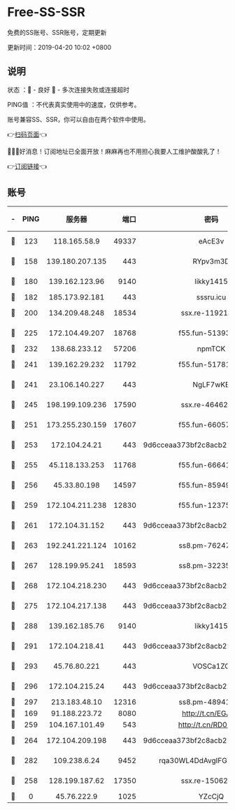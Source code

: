 # Free-SS-SSR

免费的SS账号、SSR账号，定期更新

更新时间：2019-04-20 10:02 +0800

## 说明

状态     ：🙂 - 良好 🙁 - 多次连接失败或连接超时

PING值   ：不代表真实使用中的速度，仅供参考。

账号兼容SS、SSR，你可以自由在两个软件中使用。

👉[扫码页面](https://liesauer.github.io/Free-SS-SSR/)👈

🎉🎉🎉好消息！订阅地址已全面开放！麻麻再也不用担心我要人工维护酸酸乳了！

👉[订阅链接](https://www.liesauer.net/yogurt/subscribe?ACCESS_TOKEN=DAYxR3mMaZAsaqUb)👈

## 账号

|-|PING|服务器|端口|密码|加密方式|区域|
|:----:|:----:|:-----:|-----:|:----:|:----:|:----:|
|🙂|123|118.165.58.9|49337|eAcE3v|chacha20-ietf|TW|
|🙂|158|139.180.207.135|443|RYpv3m3D|aes-256-cfb|JP|
|🙂|180|139.162.123.96|9140|likky1415|aes-256-cfb|JP|
|🙂|182|185.173.92.181|443|sssru.icu|rc4-md5|RU|
|🙂|200|134.209.48.248|18534|ssx.re-11921938|aes-256-cfb|US|
|🙂|225|172.104.49.207|18768|f55.fun-51393144|aes-256-cfb|SG|
|🙂|232|138.68.233.12|57206|npmTCK|rc4-md5|US|
|🙂|241|139.162.29.232|11792|f55.fun-51781250|aes-256-cfb|SG|
|🙂|241|23.106.140.227|443|NgLF7wKB|aes-256-cfb|US|
|🙂|245|198.199.109.236|17590|ssx.re-46462767|aes-256-cfb|US|
|🙂|251|173.255.230.159|17607|f55.fun-66057870|aes-256-cfb|US|
|🙂|253|172.104.24.21|443|9d6cceaa373bf2c8acb22e60b6a58be6|aes-256-cfb|US|
|🙂|255|45.118.133.253|11768|f55.fun-66641125|aes-256-cfb|SG|
|🙂|256|45.33.80.198|14597|f55.fun-85949731|aes-256-cfb|US|
|🙂|259|172.104.211.238|12830|f55.fun-12375004|aes-256-cfb|US|
|🙂|261|172.104.31.152|443|9d6cceaa373bf2c8acb22e60b6a58be6|aes-256-cfb|US|
|🙂|263|192.241.221.124|10162|ss8.pm-76247353|aes-256-cfb|US|
|🙂|267|128.199.95.241|18593|ss8.pm-32235204|aes-256-cfb|SG|
|🙂|268|172.104.218.230|443|9d6cceaa373bf2c8acb22e60b6a58be6|aes-256-cfb|US|
|🙂|275|172.104.217.138|443|9d6cceaa373bf2c8acb22e60b6a58be6|aes-256-cfb|US|
|🙂|288|139.162.185.76|9140|likky1415|aes-256-cfb|DE|
|🙂|291|172.104.218.41|443|9d6cceaa373bf2c8acb22e60b6a58be6|aes-256-cfb|US|
|🙂|293|45.76.80.221|443|VOSCa1ZG|aes-256-cfb|DE|
|🙂|296|172.104.215.24|443|9d6cceaa373bf2c8acb22e60b6a58be6|aes-256-cfb|US|
|🙂|297|213.183.48.10|12316|ss8.pm-48941717|rc4-md5|RU|
|🙂|169|91.188.223.72|8080|http://t.cn/EGJIyrl|rc4-md5|RU|
|🙂|259|104.167.101.49|543|http://t.cn/RD0D7sx|rc4-md5|CA|
|🙂|264|172.104.209.198|443|9d6cceaa373bf2c8acb22e60b6a58be6|aes-256-cfb|US|
|🙂|282|109.238.6.24|9452|rqa30WL4DdAvgIFG6Fs3znzTa|aes-256-cfb|FR|
|🙁|258|128.199.187.62|17350|ssx.re-15062538|aes-256-cfb|SG|
|🙁|0|45.76.222.9|1025|YZcCjQ|rc4-md5|JP|
